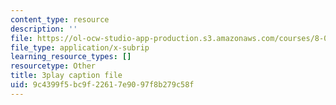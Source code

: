 ```yaml
---
content_type: resource
description: ''
file: https://ol-ocw-studio-app-production.s3.amazonaws.com/courses/8-01sc-classical-mechanics-fall-2016/9c4399f5bc9f22617e9097f8b279c58f_L5jhg4q1Xvo.srt
file_type: application/x-subrip
learning_resource_types: []
resourcetype: Other
title: 3play caption file
uid: 9c4399f5-bc9f-2261-7e90-97f8b279c58f
---
```

